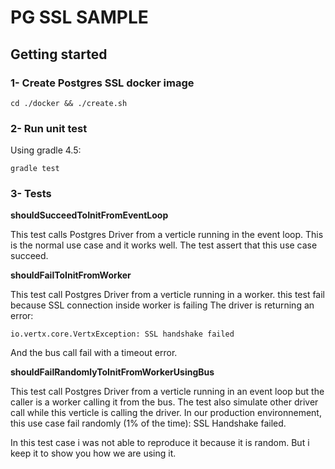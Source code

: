 # PG SSL SAMPLE

## Getting started

### 1- Create Postgres SSL docker image

```
cd ./docker && ./create.sh
```

### 2- Run unit test

Using gradle 4.5:
```
gradle test
```


### 3- Tests

**shouldSucceedToInitFromEventLoop**

This test calls Postgres Driver from a verticle running in the event loop.
This is the normal use case and it works well.
The test assert that this use case succeed.

**shouldFailToInitFromWorker**

This test call Postgres Driver from a verticle running in a worker.
this test fail because SSL connection inside worker is failing
The driver is returning an error: 

`io.vertx.core.VertxException: SSL handshake failed`

And the bus call fail with a timeout error.

**shouldFailRandomlyToInitFromWorkerUsingBus** 

This test call Postgres Driver from a verticle running in an event loop but the caller is a worker calling it from the bus.
The test also simulate other driver call while this verticle is calling the driver.
In our production environnement, this use case fail randomly (1% of the time): SSL Handshake failed.

In this test case i was not able to reproduce it because it is random. 
But i keep it to show you how we are using it.